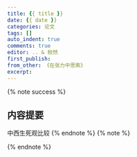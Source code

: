 ```yaml
---
title: {{ title }}
date: {{ date }}
categories: 论文
tags: []
auto_indent: true
comments: true
editor: .. & 皎然
first_publish:
from_other: 《在张力中思索》
excerpt:
---
```

{% note success %}
## 内容提要
中西生死观比较
{% endnote %}
{% note %}

{% endnote %}
